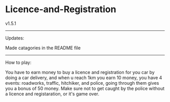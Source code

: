 # Licence-and-Registration
v1.5.1

------------------------------------------------------------------------------------------------------------------------

Updates:

Made catagories in the README file

------------------------------------------------------------------------------------------------------------------------

How to play:

You have to earn money to buy a licence and registration for you car by doing a car delivery, and when u reach 1km you earn 10 money, you have 4 events: roadworks, traffic, hitchiker, and police, going through them gives you a bonus of 50 money. Make sure not to get caught by the police without a licence and registaration, or it's game over.